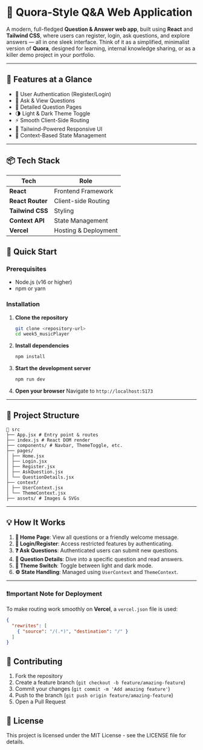 # 🧠 Quora-Style Q&A Web Application

A modern, full-fledged **Question & Answer web app**, built using **React** and **Tailwind CSS**, where users can register, login, ask questions, and explore answers — all in one sleek interface. Think of it as a simplified, minimalist version of **Quora**, designed for learning, internal knowledge sharing, or as a killer demo project in your portfolio.

---

## 🚀 Features at a Glance

- 🔐 User Authentication (Register/Login)
- 📝 Ask & View Questions
- 📄 Detailed Question Pages
- 🌗 Light & Dark Theme Toggle
- ⚡ Smooth Client-Side Routing
- 🎨 Tailwind-Powered Responsive UI
- 💬 Context-Based State Management

---

## 📦 Tech Stack

| Tech        | Role                     |
|-------------|--------------------------|
| **React**   | Frontend Framework       |
| **React Router** | Client-side Routing |
| **Tailwind CSS** | Styling             |
| **Context API**  | State Management    |
| **Vercel**       | Hosting & Deployment |

## 🚀 Quick Start

### Prerequisites

- Node.js (v16 or higher)
- npm or yarn

### Installation

1. **Clone the repository**

   ```bash
   git clone <repository-url>
   cd week5_musicPlayer
   ```

2. **Install dependencies**

   ```bash
   npm install
   ```

3. **Start the development server**

   ```bash
   npm run dev
   ```

4. **Open your browser**
   Navigate to `http://localhost:5173`

---
## 📂 Project Structure

```
📁 src
├── App.jsx # Entry point & routes
├── index.js # React DOM render
├── components/ # Navbar, ThemeToggle, etc.
├── pages/
│ ├── Home.jsx
│ ├── Login.jsx
│ ├── Register.jsx
│ ├── AskQuestion.jsx
│ └── QuestionDetails.jsx
├── context/
│ ├── UserContext.jsx
│ └── ThemeContext.jsx
├── assets/ # Images & SVGs
```

---

## 💡 How It Works

1. **👀 Home Page**: View all questions or a friendly welcome message.
2. **🔐 Login/Register**: Access restricted features by authenticating.
3. **❓ Ask Questions**: Authenticated users can submit new questions.
4. **📘 Question Details**: Dive into a specific question and read answers.
5. **🎨 Theme Switch**: Toggle between light and dark mode.
6. **⚙️ State Handling**: Managed using `UserContext` and `ThemeContext`.

---

### ❗Important Note for Deployment

To make routing work smoothly on **Vercel**, a `vercel.json` file is used:

```json
{
  "rewrites": [
    { "source": "/(.*)", "destination": "/" }
  ]
}
```

## 🤝 Contributing

1. Fork the repository
2. Create a feature branch (`git checkout -b feature/amazing-feature`)
3. Commit your changes (`git commit -m 'Add amazing feature'`)
4. Push to the branch (`git push origin feature/amazing-feature`)
5. Open a Pull Request

## 📄 License

This project is licensed under the MIT License - see the LICENSE file for details.





